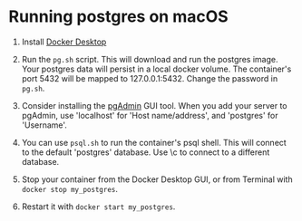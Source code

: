 # Running postgres on macOS

1. Install [Docker Desktop](https://www.docker.com/products/docker-desktop)

2. Run the `pg.sh` script. This will download and run the postgres image.
   Your postgres data will persist in a local docker volume.
   The container's port 5432 will be mapped to 127.0.0.1:5432.
   Change the password in `pg.sh`.

3. Consider installing the [pgAdmin](https://www.pgadmin.org/) GUI tool.
   When you add your server to pgAdmin, use 'localhost' for 'Host name/address', and 'postgres' for 'Username'.

4. You can use `psql.sh` to run the container's psql shell. This will connect
   to the default 'postgres' database. Use \c to connect to a different
   database.

5. Stop your container from the Docker Desktop GUI, or from Terminal 
   with `docker stop my_postgres`.

6. Restart it with `docker start my_postgres`.
